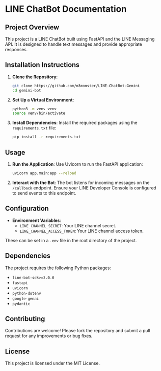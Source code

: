 # LINE ChatBot Documentation

## Project Overview

This project is a LINE ChatBot built using FastAPI and the LINE Messaging API. It is designed to handle text messages and provide appropriate responses.

## Installation Instructions

1. **Clone the Repository**:
   ```bash
   git clone https://github.com/m3monster/LINE-ChatBot-Gemini
   cd gemini-bot
   ```

2. **Set Up a Virtual Environment**:
   ```bash
   python3 -m venv venv
   source venv/bin/activate
   ```

3. **Install Dependencies**:
   Install the required packages using the `requirements.txt` file:
   ```bash
   pip install -r requirements.txt
   ```

## Usage

1. **Run the Application**:
   Use Uvicorn to run the FastAPI application:
   ```bash
   uvicorn app.main:app --reload
   ```

2. **Interact with the Bot**:
   The bot listens for incoming messages on the `/callback` endpoint. Ensure your LINE Developer Console is configured to send events to this endpoint.

## Configuration

- **Environment Variables**:
  - `LINE_CHANNEL_SECRET`: Your LINE channel secret.
  - `LINE_CHANNEL_ACCESS_TOKEN`: Your LINE channel access token.

These can be set in a `.env` file in the root directory of the project.

## Dependencies

The project requires the following Python packages:
- `line-bot-sdk>=3.0.0`
- `fastapi`
- `uvicorn`
- `python-dotenv`
- `google-genai`
- `pydantic`

## Contributing

Contributions are welcome! Please fork the repository and submit a pull request for any improvements or bug fixes.

## License

This project is licensed under the MIT License. 
